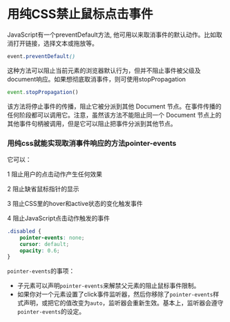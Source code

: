 # 用纯CSS禁止鼠标点击事件

JavaScript有一个preventDefault方法, 他可用以来取消事件的默认动作。比如取消打开链接，选择文本或拖放等。

```css
event.preventDefault()
```

这种方法可以阻止当前元素的浏览器默认行为，但并不阻止事件被父级及document响应。如果想彻底取消事件，则可使用stopPropagation

```js
event.stopPropagation()
```

该方法将停止事件的传播，阻止它被分派到其他 Document 节点。在事件传播的任何阶段都可以调用它。注意，虽然该方法不能阻止同一个 Document 节点上的其他事件句柄被调用，但是它可以阻止把事件分派到其他节点。

### 用纯css就能实现取消事件响应的方法pointer-events

它可以：

1 阻止用户的点击动作产生任何效果

2 阻止缺省鼠标指针的显示

3 阻止CSS里的hover和active状态的变化触发事件

4 阻止JavaScript点击动作触发的事件

```css
.disabled {
    pointer-events: none;
    cursor: default;
    opacity: 0.6;
}
```

`pointer-events`的事项：

- 子元素可以声明`pointer-events`来解禁父元素的阻止鼠标事件限制。
- 如果你对一个元素设置了click事件监听器，然后你移除了`pointer-events`样式声明，或把它的值改变为`auto`，监听器会重新生效。基本上，监听器会遵守`pointer-events`的设定。